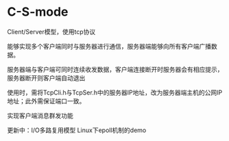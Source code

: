 # C-S-mode
Client/Server模型，使用tcp协议
 

能够实现多个客户端同时与服务器进行通信，服务器端能够向所有客户端广播数据。


服务器端与客户端可同时连续收发数据，客户端连接断开时服务器会有相应提示，服务器断开则客户端自动退出


使用时，需将TcpCli.h与TcpSer.h中的服务器IP地址，改为服务器端主机的公网IP地址；此外需保证端口一致。

实现客户端消息群发功能
 
更新中：I/O多路复用模型 Linux下epoll机制的demo
